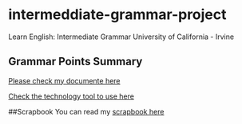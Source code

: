 # intermeddiate-grammar-project
Learn English: Intermediate Grammar University of California - Irvine
## Grammar Points Summary
[Please check my documente here](https://github.com/hstanleycrow/intermeddiate-grammar-project/blob/main/GrammarPointsSummaryWk1.pdf)

[Check the technology tool to use here](https://github.com/hstanleycrow/intermeddiate-grammar-project/blob/main/Choose%20a%20Technology%20tool%20-%20HR.pdf)

##Scrapbook
You can read my [scrapbook here](https://github.com/hstanleycrow/intermeddiate-grammar-project/blob/main/hals%20scrapbook.pdf)
